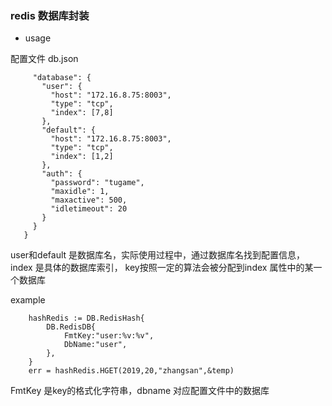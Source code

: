 ### redis 数据库封装

* usage
 
 配置文件 db.json
 
```  {
     "database": {
       "user": {
         "host": "172.16.8.75:8003",
         "type": "tcp",
         "index": [7,8]
       },
       "default": {
         "host": "172.16.8.75:8003",
         "type": "tcp",
         "index": [1,2]
       },
       "auth": {
         "password": "tugame",
         "maxidle": 1,
         "maxactive": 500,
         "idletimeout": 20
       }
     }
   }
 ```
 
user和default 是数据库名，实际使用过程中，通过数据库名找到配置信息，index 是具体的数据库索引，
key按照一定的算法会被分配到index 属性中的某一个数据库

 example

```$xslt
	hashRedis := DB.RedisHash{
		DB.RedisDB{
			FmtKey:"user:%v:%v",
			DbName:"user",
		},
	}
	err = hashRedis.HGET(2019,20,"zhangsan",&temp)
```

FmtKey 是key的格式化字符串，dbname 对应配置文件中的数据库